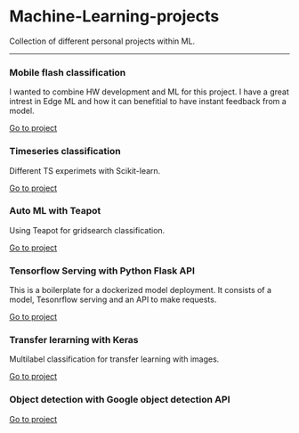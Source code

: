 # Machine-Learning-projects
Collection of different personal projects within ML.
____


### Mobile flash classification
I wanted to combine HW development and ML for this project. I have a great intrest in Edge ML and how it can benefitial to have instant feedback from a model. 



[Go to project](https://github.com/JohnSdev/Machine-Learning-projects/tree/master/EdgeML)


### Timeseries classification
Different TS experimets with Scikit-learn.


[Go to project](https://github.com/JohnSdev/Machine-Learning-projects/Timeseries)



### Auto ML with Teapot
Using Teapot for gridsearch classification.

[Go to project](https://github.com/JohnSdev/Machine-Learning-projects)



### Tensorflow Serving with Python Flask API
This is a boilerplate for a dockerized model deployment. It consists of a model, Tesonrflow serving and an API to make requests.

[Go to project](https://github.com/JohnSdev/Machine-Learning-projects)



### Transfer lerarning with Keras
Multilabel classification for transfer learning with images. 

[Go to project](https://github.com/JohnSdev/Machine-Learning-projects)



### Object detection with Google object detection API
[Go to project](https://github.com/JohnSdev/Machine-Learning-projects)

